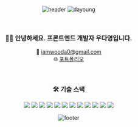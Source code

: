 

<div align = "center">

![header](https://capsule-render.vercel.app/api?type=waving&&color=0:10b981,100:0ea5e9)
![dayoung](https://tech-orbit.wontory.dev/api?title=dayoung&tech=TypeScript,Supabase,React,Vue.js&size=500&duration=20)

<br/>

### 🙇🏻 안녕하세요. 프론트엔드 개발자 우다영입니다.

📧 iamwooda0@gmail.com   
🌐 [포트폴리오](https://woodayoung.netlify.app/)  
<br/><br/>

### 🛠 기술 스택
<img src="https://img.shields.io/badge/html5-E34F26?style=for-the-badge&logo=html5&logoColor=white"> <img src="https://img.shields.io/badge/css-1572B6?style=for-the-badge&logo=css3&logoColor=white"> <img src="https://img.shields.io/badge/javascript-F7DF1E?style=for-the-badge&logo=javascript&logoColor=black"> <img src="https://img.shields.io/badge/typescript-3178C6?style=for-the-badge&logo=typescript&logoColor=black"> <img src="https://img.shields.io/badge/vue.js-4FC08D?style=for-the-badge&logo=vue.js&logoColor=white"> <img src="https://img.shields.io/badge/bootstrap-7952B3?style=for-the-badge&logo=bootstrap&logoColor=white"> <img src="https://img.shields.io/badge/vuetify-1867C0?style=for-the-badge&logo=vuetify&logoColor=white"> <img src="https://img.shields.io/badge/tailwindcss-06B6D4?style=for-the-badge&logo=tailwindcss&logoColor=white">  <img src="https://img.shields.io/badge/git-F05032?style=for-the-badge&logo=git&logoColor=white"> <img src="https://img.shields.io/badge/figma-F24E1E?style=for-the-badge&logo=figma&logoColor=white"> <img src="https://img.shields.io/badge/react native-0A7EA4?style=for-the-badge"> <img src="https://img.shields.io/badge/react-61DAFB?style=for-the-badge&logo=react&logoColor=black">
<br/>

![footer](https://capsule-render.vercel.app/api?type=waving&&color=0:10b981,100:0ea5e9&section=footer&height=90)
</div>






<!---
DaYoung-woo/DaYoung-woo is a ✨ special ✨ repository because its `README.md` (this file) appears on your GitHub profile.
You can click the Preview link to take a look at your changes.
--->

